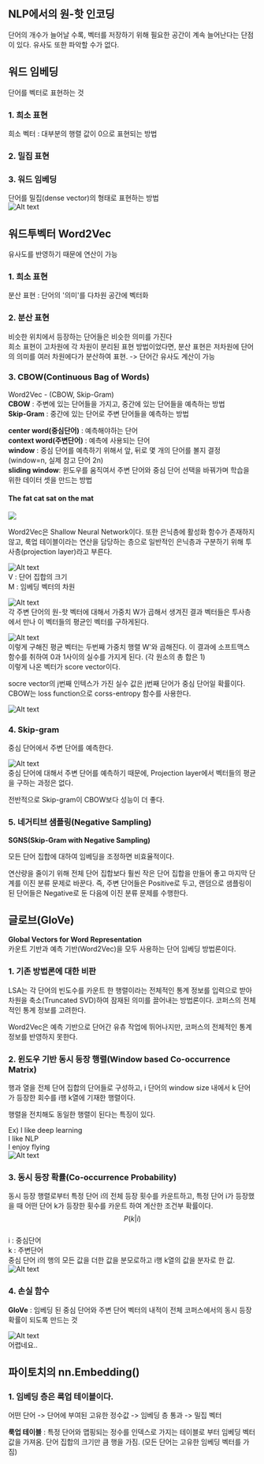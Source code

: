 ## NLP에서의 원-핫 인코딩
단어의 개수가 늘어날 수록, 벡터를 저장하기 위해 필요한 공간이 계속 늘어난다는 단점이 있다. 유사도 또한 파악할 수가 없다. 

## 워드 임베딩
단어를 벡터로 표현하는 것  
### 1. 희소 표현
희소 벡터 : 대부분의 행렬 값이 0으로 표현되는 방법  
### 2. 밀집 표현
### 3. 워드 임베딩
단어를 밀집(dense vector)의 형태로 표현하는 방법  
![Alt text](images/image.png)  

## 워드투벡터 Word2Vec  
유사도를 반영하기 때문에 연산이 가능  
### 1. 희소 표현
분산 표현 : 단어의 '의미'를 다차원 공간에 벡터화  
### 2. 분산 표현
비슷한 위치에서 등장하는 단어들은 비슷한 의미를 가진다  
희소 표현이 고차원에 각 차원이 분리된 표현 방법이었다면, 분산 표현은 저차원에 단어의 의미를 여러 차원에다가 분산하여 표현. -> 단어간 유사도 계산이 가능  
### 3. CBOW(Continuous Bag of Words)
Word2Vec - (CBOW, Skip-Gram)  
**CBOW** : 주변에 있는 단어들을 가지고, 중간에 있는 단어들을 예측하는 방법  
**Skip-Gram** : 중간에 있는 단어로 주변 단어들을 예측하는 방법  

**center word(중심단어)** : 예측해야하는 단어  
**context word(주변단어)** : 예측에 사용되는 단어  
**window** : 중심 단어를 예측하기 위해서 앞, 뒤로 몇 개의 단어를 볼지 결정 (window=n, 실제 참고 단어 2n)  
**sliding window**: 윈도우를 움직여서 주변 단어와 중심 단어 선택을 바꿔가며 학습을 위한 데이터 셋을 만드는 방법  

#### The fat cat sat on the mat
![](images/image-1.png)  

Word2Vec은 Shallow Neural Network이다. 또한 은닉층에 활성화 함수가 존재하지 않고, 룩업 테이블이라는 연산을 담당하는 층으로 일반적인 은닉층과 구분하기 위해 투사층(projection layer)라고 부른다.  

![Alt text](images/image-2.png)  
V : 단어 집합의 크기   
M : 임베딩 벡터의 차원  

![Alt text](images/image-3.png)  
각 주변 단어의 원-핫 벡터에 대해서 가중치 W가 곱해서 생겨진 결과 벡터들은 투사층에서 만나 이 벡터들의 평균인 벡터를 구하게된다.   

![Alt text](images/image-4.png)  
이렇게 구해진 평균 벡터는 두번째 가중치 행렬 W'와 곱해진다. 이 결과에 소프트맥스 함수를 취하여 0과 1사이의 실수를 가지게 된다. (각 원소의 총 합은 1)  
이렇게 나온 벡터가 score vector이다.  

socre vector의 j번째 인텍스가 가진 실수 값은 j번째 단어가 중심 단어일 확률이다. CBOW는 loss function으로 corss-entropy 함수를 사용한다. 

![Alt text](images/image-5.png)  

### 4. Skip-gram
중심 단어에서 주변 단어를 예측한다.  

![Alt text](images/image-6.png)  
중심 단어에 대해서 주변 단어를 예측하기 때문에, Projection layer에서 벡터들의 평균을 구하는 과정은 없다.   

전반적으로 Skip-gram이 CBOW보다 성능이 더 좋다.

### 5. 네거티브 샘플링(Negative Sampling)
**SGNS(Skip-Gram with Negative Sampling)**  

모든 단어 집합에 대하여 임베딩을 조정하면 비효율적이다.  

연산량을 줄이기 위해 전체 단어 집합보다 훨씬 작은 단어 집합을 만들어 좋고 마지막 단계를 이진 분류 문제로 바꾼다. 즉, 주변 단어들은 Positive로 두고, 랜덤으로 샘플링이 된 단어들은 Negative로 둔 다음에 이진 분류 문제를 수행한다. 

## 글로브(GloVe)
**Global Vectors for Word Representation**  
카운트 기반과 예측 기반(Word2Vec)을 모두 사용하는 단어 임베딩 방법론이다. 

### 1. 기존 방법론에 대한 비판
LSA는 각 단어의 빈도수를 카운트 한 행렬이라는 전체적인 통계 정보를 입력으로 받아 차원을 축소(Truncated SVD)하여 잠재된 의미를 끌어내는 방법론이다. 코퍼스의 전체적인 통계 정보를 고려한다.   

Word2Vec은 예측 기반으로 단어간 유츄 작업에 뛰어나지만, 코퍼스의 전체적인 통계 정보를 반영하지 못한다. 

### 2. 윈도우 기반 동시 등장 행렬(Window based Co-occurrence Matrix)
행과 열을 전체 단어 집합의 단어들로 구성하고, i 단어의 window size 내에서 k 단어가 등장한 회수를 i행 k열에 기재한 행렬이다.

행렬을 전치해도 동일한 행렬이 된다는 특징이 있다.  

Ex)
I like deep learning  
I like NLP  
I enjoy flying   
![Alt text](images/image-7.png)  

### 3. 동시 등장 확률(Co-occurrence Probability)
동시 등장 행렬로부터 특정 단어 i의 전체 등장 횟수를 카운트하고, 특정 단어 i가 등장했을 때 어떤 단어 k가 등장한 횟수를 카운트 하여 계산한 조건부 확률이다.  
$$P(k | i)$$  
i : 중심단어  
k : 주변단어  
중심 단어 i의 행의 모든 값을 더한 값을 분모로하고 i행 k열의 값을 분자로 한 값.  
![Alt text](images/image-8.png)  

### 4. 손실 함수
**GloVe** : 임베딩 된 중심 단어와 주변 단어 벡터의 내적이 전체 코퍼스에서의 동시 등장 확률이 되도록 만드는 것  

![Alt text](images/image-9.png)  
어렵네요..  

## 파이토치의 nn.Embedding()
### 1. 임베딩 층은 룩업 테이블이다.
어떤 단어 -> 단어에 부여된 고유한 정수값 -> 임베딩 층 통과 -> 밀집 벡터  

**룩업 테이블** : 특정 단어와 맵핑되는 정수를 인덱스로 가지는 테이블로 부터 임베딩 벡터 값을 가져옴. 단어 집합의 크기만 큼 행을 가짐. (모든 단어는 고유한 임베딩 벡터를 가짐)


